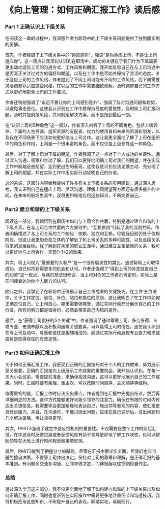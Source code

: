 # 《向上管理：如何正确汇报工作》读后感


### Part 1 正确认识上下级关系

在阅读这一章的过程中，我深感作者为职场中的上下级关系问题提供了独到而实用的见解。

首先，作者强调了上下级关系中的“适应原则”，强调“是你适应上司，不是让上司适应你”。这一观点让我深刻认识到在职场中，成功的关键在于我们作为下属需要更主动地适应上司的沟通方式、工作风格和期望。我开始反思自己在与上司沟通中是否真正关注过对方的偏好和期望，以及在工作中是否始终保持了灵活的态度。关于适应上司的工作风格，作者提到了不同上司可能有不同的工作风格，而下属需要灵活调整以适应这些风格，在以后的工作中需要细致观察，及时调整自己的工作方式以更好地配合上司的工作要求。

作者还特别强调了“永远不要让你的上司感到意外”，强调了及时沟通问题和趋势，以避免事态恶化。这使我认识到在工作中要保持高度的警觉性，及时向上司汇报问题，及时并提前报风险，共同制定解决方案，而不是拖到最后一刻。

在“认识上司的5种角色”这一部分，作者深入剖析了上司的不同角色，包括上级领导、下属的人生导师、组织资源的支配者、权力的使用者和未来的资源和朋友，以及我在不同场景下应该如何更好地与上司合作。这让我更全面地了解了上司在组织中的角色和作用，上司是一个很丰富的角色，而不仅仅是上级领导这一种角色。

最后，对于了解上司对下属的期望，作者强调了这一点对于个人成功的关键性。通过深入沟通、观察和主动了解，我们可以更好地明确上司对我们的期望，并在实际工作中超越这些期望，达到更出色的表现。这使我意识到应该足够主动、充分地了解上司的期望，并在实际工作中用实际行动证明自己的价值。

总的来说，这部分内容给我提供了许多有关上下级关系的实用建议。通过深入思考，我认识到自己在适应上司、灵活沟通、理解上司期望等方面还有很多提升的空间。在未来的职场生涯中，我将更积极地应用这些知识，不断完善自己。

### Part2 建立和谐的上下级关系

阅读这一部分，我领悟到在职场中如何与上司合作共赢，特别是通过建立和谐的上下级关系。在与上司合作共赢的六大原则中，“互赖原则”引起了我的深刻共鸣。作者明确描述了与上司关系的三个阶段：依赖、独立和互赖。尽管我目前仍处于依赖阶段，但这让我更加全面立体的了解到了和上司关系的多种可能性，以及这段关系将来的发展目标。我了解到在未来的职业生涯中，通过建立互相依赖的关系，我可以更好地与上司合作，实现1+1>2的效果。

其次，将上司视为“最重要的大客户”是一个很有启发性的类比，通过帮助上司取得成功，自己也将获得更多的机会和认可。作者还强调了“得到上司的肯定就是自己的功劳”这一观点，与我的想法很吻合，当上司对你的工作表示肯定时，实际上是在间接表达对你个人能力的认可。

除此之外，我学到了在职场中正确展示自己工作成果的关键技巧。在工作‘五位法中，关于工作定位、到位、补位、站位和换位的原则，这让我明白了在工作中如何正确定位自己，让上司放心，哪里需要做哪里，通过实际行动充分展示自己的工作价值。所有的努力都是值得的，必然会带来自己内核的提升。

最后，在“获得上司信任的5个关键”中，作者强调了通过尊重上司、多劳多得、专攻专业、忠诚奉献以及积极沟通等关键要素，可以赢得上司的信任。这使我认识到在与上司互动中，尊重和信任是相辅相成的，而通过实际行动展现专业能力和忠诚度将是取得信任的有效途径。


### Part3 如何正确汇报工作
关于如何正确汇报工作，我感受到正确的汇报技巧对于个人的工作成果、努力展示至关重要，正确的汇报是向上级展示工作成果的重要机会。我开始认识到，在每一次大小会议前，需要提前准备，来确保高效沟通，这可以更好地展示自己的工作成果。同时，汇报时要有条理、重主次，可以按照时间顺序、主次顺序等结构。

值得重视的是，汇报工作时应该突出重点。作者提到在汇报中先提出结论，然后再详细阐述的方法。这种方式能够更好地吸引领导的注意力，确保在有限的时间内传达出关键信息。我需要学会更加精炼地表达自己，输出领导重视的内容，使汇报更具有说服力。并且，在沟通时，不能只抛出问题，应该在自己调研后，说出问题和几个解决策略，再让领导定夺。

其次，PART3强调了建立中途反馈机制的重要性。不仅需要在整个工作的前后汇报，在中途及时反馈进展或者反馈风险有助于领导更好地了解工作状态，也可以帮助领导在大局上进行时间规划和事项安排。

最后，PART3提到了把握分寸的原则。尽管在汇报中要详实全面，但我们也应当避免擅自决策，不要替上司作出决定。保持对上司的尊重和理解，是正确汇报的基本准则。有问题多交流多沟通，让领导做决定，而非根据以往惯例擅自作主。


### 总结

通过深入学习这三部分，我不仅更全面地了解了如何建立和谐的上下级关系以及如何正确汇报工作，同时也意识到在实际操作中需要更多地注重细节和沟通技巧。我将积极应用这些知识，不断提升自己的表现，脚踏实地，砥砺前行。

